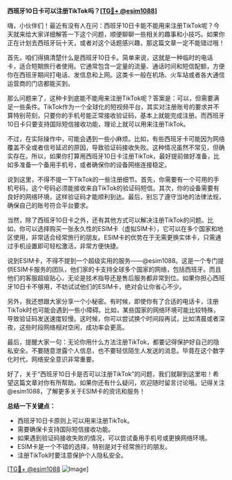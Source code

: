 **西班牙10日卡可以注册TikTok吗？[[TG💪+ @esim1088](https://t.me/s/esim1088)]**

嗨，小伙伴们！最近有没有人在问：西班牙10日卡能不能用来注册TikTok呢？今天就来给大家详细解答一下这个问题，顺便聊聊一些相关的趣事和小技巧。如果你正在计划去西班牙玩十天，或者对这个话题感兴趣，那这篇文章一定不能错过哦！

首先，咱们得搞清楚什么是西班牙10日卡。简单来说，这就是一种临时的电话卡，适合短期旅行者使用。它通常包含一定量的流量、通话时间和短信配额，方便你在西班牙期间打电话、发信息和上网。这类卡一般在机场、火车站或者各大通信运营商的门店都能买到。

那么问题来了，这种卡到底能不能用来注册TikTok呢？答案是：可以，但需要满足一些条件。TikTok作为一个全球化的短视频平台，其实对注册账号的要求并不算特别苛刻，只要你的手机号能正常接收验证码，基本上就能完成注册。而西班牙10日卡只要支持国际短信接收功能，理论上就可以用来注册TikTok。

不过，在实际操作中，可能会遇到一些小麻烦。比如，有些西班牙卡可能因为网络覆盖不全或者信号延迟的原因，导致验证码接收失败。这种情况虽然不常见，但确实存在。所以，如果你打算用西班牙10日卡注册TikTok，最好提前做好准备，比如多准备一个备用手机号，或者确保你的设备网络连接稳定。

说到这里，不得不提一下TikTok的一些注册细节。首先，你需要有一个可用的手机号码，这个号码必须能接收来自TikTok的验证码短信。其次，你的设备需要有良好的网络环境，这样验证码才能顺利到达。最后，别忘了遵守当地的法律法规，确保自己的账号符合平台要求。

当然，除了西班牙10日卡之外，还有其他方式可以解决注册TikTok的问题。比如，你可以选择购买一张永久性的ESIM卡（虚拟SIM卡），它可以在多个国家和地区使用，非常适合经常旅行的朋友。ESIM卡的优势在于无需更换实体卡，只需通过手机设置即可轻松激活，非常方便快捷。

说到ESIM卡，不得不提到一个超级实用的服务——@esim1088。这是一个专门提供ESIM卡服务的团队，他们家的卡支持全球多个国家的网络，包括西班牙。而且他们的客服超级贴心，无论是技术指导还是售后服务都非常到位。如果你担心西班牙10日卡不够用，不妨试试他们的ESIM卡，绝对会让你省心不少。

另外，我还想跟大家分享一个小秘密。有时候，即使你有了合适的电话卡，注册TikTok时也可能会遇到一些小障碍。比如，某些国家的网络环境可能比较特殊，导致验证码发送速度较慢。这时候，你可以尝试换个时间段再试，比如清晨或者深夜，这些时段网络相对空闲，成功率会更高。

最后，提醒大家一句：无论你用什么方法注册TikTok，都要记得保护好自己的隐私安全。不要随意泄露个人信息，也不要轻信陌生人发送的消息。毕竟在这个数字化时代，网络安全意识非常重要。

好了，关于“西班牙10日卡是否可以注册TikTok”的问题，我们就聊到这里啦！希望这篇文章对你有所帮助。如果你还有什么疑问，欢迎随时留言讨论哦。记得关注@esim1088，了解更多关于ESIM卡的资讯和服务！

**总结一下关键点：**
- 西班牙10日卡原则上可以用来注册TikTok。
- 需要确保卡支持国际短信接收功能。
- 如果遇到验证码接收失败的情况，可以尝试备用手机号或更换网络环境。
- ESIM卡是一个不错的选择，特别是对于经常旅行的朋友。
- 注册TikTok时要注意保护个人隐私安全。

[[TG💪+ @esim1088](https://t.me/s/esim1088) ![Image](https://i.postimg.cc/4NQfJmqS/Snipaste-2025-05-13-00-14-12.png)]